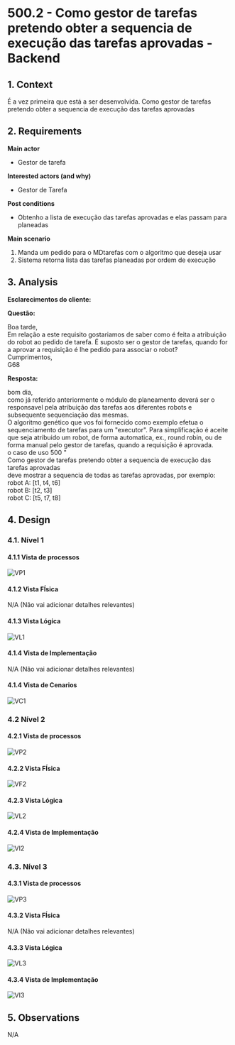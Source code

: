 # 500.2 - Como gestor de tarefas pretendo obter a sequencia de execução das tarefas aprovadas - Backend


## 1. Context

É a vez primeira que está a ser desenvolvida.
Como gestor de tarefas pretendo obter a sequencia de execução das tarefas aprovadas

## 2. Requirements

**Main actor**

* Gestor de tarefa

**Interested actors (and why)**

* Gestor de Tarefa         

**Post conditions**

* Obtenho a lista de execução das tarefas aprovadas e elas passam para planeadas 

**Main scenario**

1. Manda um pedido para o MDtarefas com o algoritmo que deseja usar
2. Sistema retorna lista das tarefas planeadas por ordem de execução
 

## 3. Analysis

**Esclarecimentos do cliente:** </br>

**Questão:** </br>


Boa tarde,</br>
Em relação a este requisito gostariamos de saber como é feita a atribuição do robot ao pedido de tarefa. É suposto ser o gestor de tarefas, quando for a aprovar a requisição é lhe pedido para associar o robot?</br>
Cumprimentos,</br>
G68

**Resposta:** </br>

bom dia,</br>
como já referido anteriormente o módulo de planeamento deverá ser o responsavel pela atribuição das tarefas aos diferentes robots e subsequente sequenciação das mesmas.</br>
O algoritmo genético que vos foi fornecido como exemplo efetua o sequenciamento de tarefas para um "executor". Para simplificação é aceite que seja atribuido um robot, de forma automatica, ex., round robin, ou de forma manual pelo gestor de tarefas, quando a requisição é aprovada.</br>
o caso de uso 500 "</br>
Como gestor de tarefas pretendo obter a sequencia de execução das tarefas aprovadas</br>
deve mostrar a sequencia de todas as tarefas aprovadas, por exemplo:</br>
robot A: [t1, t4, t6]</br>
robot B: [t2, t3]</br>
robot C: [t5, t7, t8]</br>



## 4. Design

### 4.1. Nível 1

#### 4.1.1 Vista de processos

![VP1](N1/N1_VP.svg)

#### 4.1.2 Vista FÍsica

N/A (Não vai adicionar detalhes relevantes)

#### 4.1.3 Vista Lógica

![VL1](/docs/Sprint_C/N1/VL.svg)

#### 4.1.4 Vista de Implementação

N/A (Não vai adicionar detalhes relevantes)

#### 4.1.4 Vista de Cenarios

![VC1](/docs/Sprint_C/N1/VC.svg)

### 4.2 Nível 2

#### 4.2.1 Vista de processos

![VP2](N2/N2_VP.svg)

#### 4.2.2 Vista FÍsica

![VF2](/docs/Sprint_C/N2/VF.svg)


#### 4.2.3 Vista Lógica

![VL2](/docs/Sprint_C/N2/VL.svg)

#### 4.2.4 Vista de Implementação

![VI2](/docs/Sprint_C/N2/VI.svg)

### 4.3. Nível 3 

#### 4.3.1 Vista de processos

![VP3](N3/N3_VP.svg)


#### 4.3.2 Vista FÍsica

N/A (Não vai adicionar detalhes relevantes)

#### 4.3.3 Vista Lógica

![VL3](/docs/Sprint_C/N3/VL_MDTarefas.svg)


#### 4.3.4 Vista de Implementação

![VI3](/docs/Sprint_C/N3/VI_MDTarefas.svg)



## 5. Observations
N/A